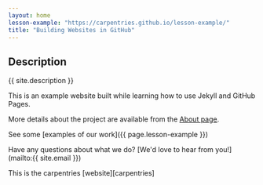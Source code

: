 ```yaml
---
layout: home
lesson-example: "https://carpentries.github.io/lesson-example/"
title: "Building Websites in GitHub"
---
```


## Description

{{ site.description }}

This is an example website built while learning how to use Jekyll and GitHub Pages.

More details about the project are available from the [About page](about).

See some [examples of our work]({{ page.lesson-example }})

Have any questions about what we do? [We'd love to hear from you!](mailto:{{ site.email }})

This is the carpentries [website][carpentries]

